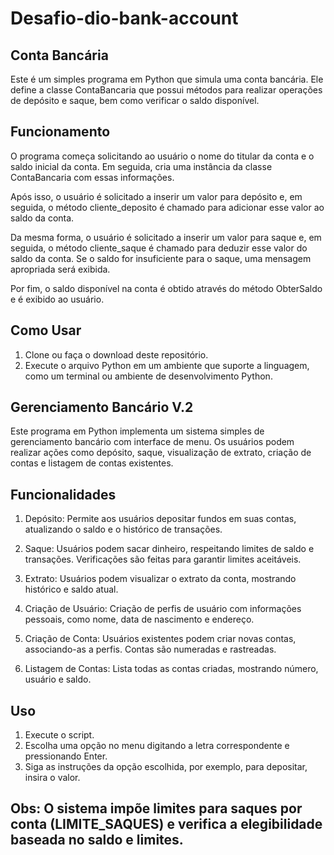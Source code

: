 # Desafio-dio-bank-account

## Conta Bancária
Este é um simples programa em Python que simula uma conta bancária. Ele define a classe ContaBancaria que possui métodos para realizar operações de depósito e saque, bem como verificar o saldo disponível.

## Funcionamento
O programa começa solicitando ao usuário o nome do titular da conta e o saldo inicial da conta. Em seguida, cria uma instância da classe ContaBancaria com essas informações.

Após isso, o usuário é solicitado a inserir um valor para depósito e, em seguida, o método cliente_deposito é chamado para adicionar esse valor ao saldo da conta.

Da mesma forma, o usuário é solicitado a inserir um valor para saque e, em seguida, o método cliente_saque é chamado para deduzir esse valor do saldo da conta. Se o saldo for insuficiente para o saque, uma mensagem apropriada será exibida.

Por fim, o saldo disponível na conta é obtido através do método ObterSaldo e é exibido ao usuário.

## Como Usar
  1. Clone ou faça o download deste repositório.
  2. Execute o arquivo Python em um ambiente que suporte a linguagem, como um terminal ou ambiente de desenvolvimento Python.


## Gerenciamento Bancário V.2
Este programa em Python implementa um sistema simples de gerenciamento bancário com interface de menu. Os usuários podem realizar ações como depósito, saque, visualização de extrato, criação de contas e listagem de contas existentes.

## Funcionalidades
  1. Depósito: Permite aos usuários depositar fundos em suas contas, atualizando o saldo e o histórico de transações.

  2. Saque: Usuários podem sacar dinheiro, respeitando limites de saldo e transações. Verificações são feitas para garantir limites aceitáveis.

  3. Extrato: Usuários podem visualizar o extrato da conta, mostrando histórico e saldo atual.

  4. Criação de Usuário: Criação de perfis de usuário com informações pessoais, como nome, data de nascimento e endereço.

  5. Criação de Conta: Usuários existentes podem criar novas contas, associando-as a perfis. Contas são numeradas e rastreadas.

  6. Listagem de Contas: Lista todas as contas criadas, mostrando número, usuário e saldo.

## Uso
  1. Execute o script.
  2. Escolha uma opção no menu digitando a letra correspondente e pressionando Enter.
  3. Siga as instruções da opção escolhida, por exemplo, para depositar, insira o valor.
## Obs: O sistema impõe limites para saques por conta (LIMITE_SAQUES) e verifica a elegibilidade baseada no saldo e limites.
